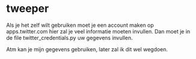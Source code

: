 # tweeper

Als je het zelf wilt gebruiken moet je een account maken op apps.twitter.com hier zal je veel informatie moeten invullen. Dan moet je in de file twitter_credentials.py uw gegevens invullen. 

Atm kan je mijn gegevens gebruiken, later zal ik dit wel wegdoen. 
